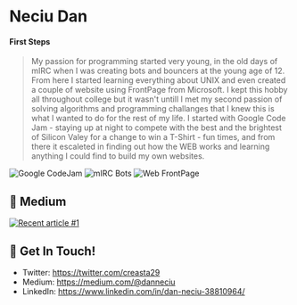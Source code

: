 # Neciu Dan

#### First Steps

> My passion for programming started very young, in the old days of mIRC when I was creating bots and bouncers at the young age of 12. From here I started learning everything about UNIX and even created a couple of website using FrontPage from Microsoft. I kept this hobby all throughout college but it wasn't untill I met my second passion of solving algorithms and programming challanges that I knew this is what I wanted to do for the rest of my life. I started with Google Code Jam - staying up at night to compete with the best and the brightest of Silicon Valey for a change to win a T-Shirt - fun times, and from there it escaleted in finding out how the WEB works and learning anything I could find to build my own websites.
> <br/>

![Google CodeJam](https://img.shields.io/static/v1?label=Google&message=CodeJam&color=blue) ![mIRC Bots](https://img.shields.io/static/v1?label=Mirc&message=Bots&color=red) ![Web FrontPage](https://img.shields.io/static/v1?label=Web&message=FrontPage&color=lightgrey)


## 📝 Medium 

<a target="_blank" href="https://github-readme-medium-recent-article.vercel.app/medium/@danneciu/0"><img src="https://github-readme-medium-recent-article.vercel.app/medium/@danneciu/0" alt="Recent article #1"></a>

## 📮 Get In Touch!
- Twitter: https://twitter.com/creasta29
- Medium: https://medium.com/@danneciu
- LinkedIn: https://www.linkedin.com/in/dan-neciu-38810964/
